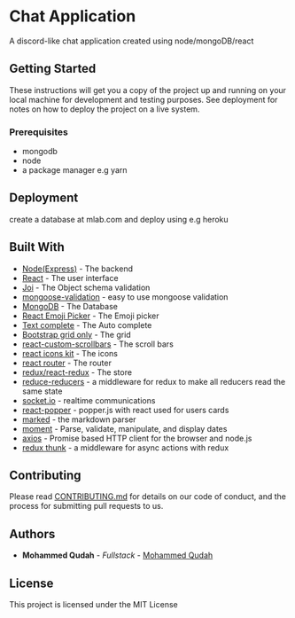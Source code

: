 # Chat Application

A discord-like chat application created using node/mongoDB/react

## Getting Started

These instructions will get you a copy of the project up and running on your local machine for development and testing purposes. See deployment for notes on how to deploy the project on a live system.

### Prerequisites

-   mongodb
-   node
-   a package manager e.g yarn

## Deployment

create a database at mlab.com and deploy using e.g heroku

## Built With

-   [Node(Express)](https://nodejs.org/en/) - The backend
-   [React](https://reactjs.org/) - The user interface
-   [Joi](https://github.com/hapijs/joi) - The Object schema validation
-   [mongoose-validation](https://github.com/matteodelabre/mongoose-beautiful-unique-validation) - easy to use mongoose validation
-   [MongoDB](https://www.mongodb.com/) - The Database
-   [React Emoji Picker](https://github.com/ealush/emoji-picker-react) - The Emoji picker
-   [Text complete](https://github.com/yuku/textcomplete) - The Auto complete
-   [Bootstrap grid only](https://getbootstrap.com/) - The grid
-   [react-custom-scrollbars](https://github.com/malte-wessel/react-custom-scrollbars) - The scroll bars
-   [react icons kit](https://github.com/wmira/react-icons-kit) - The icons
-   [react router](https://github.com/ReactTraining/react-router) - The router
-   [redux/react-redux](https://redux.js.org/) - The store
-   [reduce-reducers](https://github.com/redux-utilities/reduce-reducers) - a middleware for redux to make all reducers read the same state
-   [socket.io](https://socket.io/) - realtime communications
-   [react-popper](https://github.com/FezVrasta/react-popper) - popper.js with react used for users cards
-   [marked](https://github.com/markedjs/marked) - the markdown parser
-   [moment](https://momentjs.com/) - Parse, validate, manipulate, and display dates
-   [axios](https://github.com/axios/axios) - Promise based HTTP client for the browser and node.js
-   [redux thunk](https://github.com/reduxjs/redux-thunk) - a middleware for async actions with redux

## Contributing

Please read [CONTRIBUTING.md](/CONTRIBUTING.md) for details on our code of conduct, and the process for submitting pull requests to us.

## Authors

-   **Mohammed Qudah** - _Fullstack_ - [Mohammed Qudah](https://github.com/mikeGHQ)

## License

This project is licensed under the MIT License
